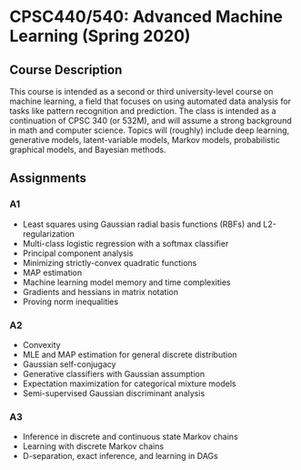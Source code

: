 # CPSC440/540: Advanced Machine Learning (Spring 2020)

## Course Description
This course is intended as a second or third university-level course on machine learning, a field that focuses on using automated data analysis for tasks like pattern recognition and prediction. The class is intended as a continuation of CPSC 340 (or 532M), and will assume a strong background in math and computer science. Topics will (roughly) include deep learning, generative models, latent-variable models, Markov models, probabilistic graphical models, and Bayesian methods.

## Assignments

### A1
- Least squares using Gaussian radial basis functions (RBFs) and L2-regularization
- Multi-class logistic regression with a softmax classifier
- Principal component analysis
- Minimizing strictly-convex quadratic functions
- MAP estimation
- Machine learning model memory and time complexities
- Gradients and hessians in matrix notation
- Proving norm inequalities

### A2
- Convexity
- MLE and MAP estimation for general discrete distribution
- Gaussian self-conjugacy
- Generative classifiers with Gaussian assumption
- Expectation maximization for categorical mixture models
- Semi-supervised Gaussian discriminant analysis

### A3
- Inference in discrete and continuous state Markov chains
- Learning with discrete Markov chains
- D-separation, exact inference, and learning in DAGs

